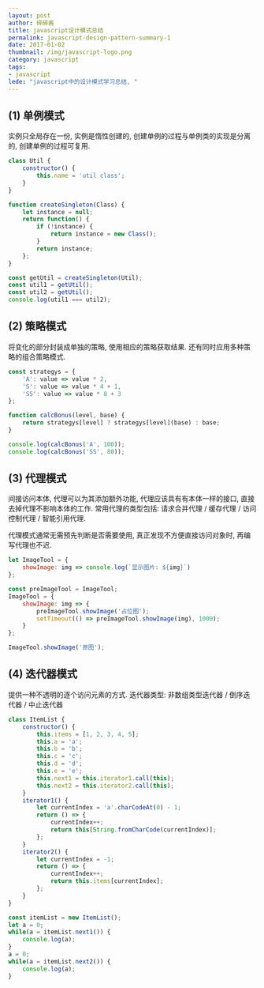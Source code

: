 ```yaml
---
layout: post
author: 碎碎酱
title: javascript设计模式总结
permalink: javascript-design-pattern-summary-1
date: 2017-01-02
thumbnail: /img/javascript-logo.png
category: javascript
tags:
- javascript
lede: "javascript中的设计模式学习总结, "
---
```


## (1) 单例模式

实例只全局存在一份, 实例是惰性创建的, 创建单例的过程与单例类的实现是分离的, 创建单例的过程可复用.

```javascript
class Util {
    constructor() {
        this.name = 'util class';
    }
}

function createSingleton(Class) {
    let instance = null;
    return function() {
        if (!instance) {
            return instance = new Class();
        }
        return instance;
    };
}

const getUtil = createSingleton(Util);
const util1 = getUtil();
const util2 = getUtil();
console.log(util1 === util2);
```

## (2) 策略模式

将变化的部分封装成单独的策略, 使用相应的策略获取结果. 还有同时应用多种策略的组合策略模式.

```javascript
const strategys = {
    'A': value => value * 2,
    'S': value => value * 4 + 1,
    'SS': value => value * 8 + 3
};

function calcBonus(level, base) {
    return strategys[level] ? strategys[level](base) : base;
}

console.log(calcBonus('A', 100));
console.log(calcBonus('SS', 80));
```

## (3) 代理模式

间接访问本体, 代理可以为其添加额外功能, 代理应该具有有本体一样的接口, 直接去掉代理不影响本体的工作. 常用代理的类型包括: 请求合并代理 / 缓存代理 / 访问控制代理 / 智能引用代理.

代理模式通常无需预先判断是否需要使用, 真正发现不方便直接访问对象时, 再编写代理也不迟.

```javascript
let ImageTool = {
    showImage: img => console.log(`显示图片: ${img}`)
};

const preImageTool = ImageTool;
ImageTool = {
    showImage: img => {
        preImageTool.showImage('占位图');
        setTimeout(() => preImageTool.showImage(img), 1000);
    }
};

ImageTool.showImage('原图');
```

## (4) 迭代器模式

提供一种不透明的逐个访问元素的方式. 迭代器类型: 非数组类型迭代器 / 倒序迭代器 / 中止迭代器

```javascript
class ItemList {
    constructor() {
        this.items = [1, 2, 3, 4, 5];
        this.a = 'a';
        this.b = 'b';
        this.c = 'c';
        this.d = 'd';
        this.e = 'e';
        this.next1 = this.iterator1.call(this);
        this.next2 = this.iterator2.call(this);
    }
    iterator1() {
        let currentIndex = 'a'.charCodeAt(0) - 1;
        return () => {
            currentIndex++;
            return this[String.fromCharCode(currentIndex)];
        };
    }
    iterator2() {
        let currentIndex = -1;
        return () => {
            currentIndex++;
            return this.items[currentIndex];
        };
    }
}

const itemList = new ItemList();
let a = 0;
while(a = itemList.next1()) {
    console.log(a);
}
a = 0;
while(a = itemList.next2()) {
    console.log(a);
}
```